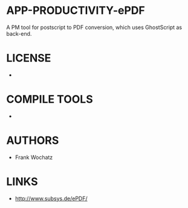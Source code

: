 APP-PRODUCTIVITY-ePDF
=====================

A PM tool for postscript to PDF conversion, which uses GhostScript as back-end.

LICENSE
===============
* 

COMPILE TOOLS
===============
* 

AUTHORS
===============
* Frank Wochatz

LINKS
===============
* http://www.subsys.de/ePDF/
